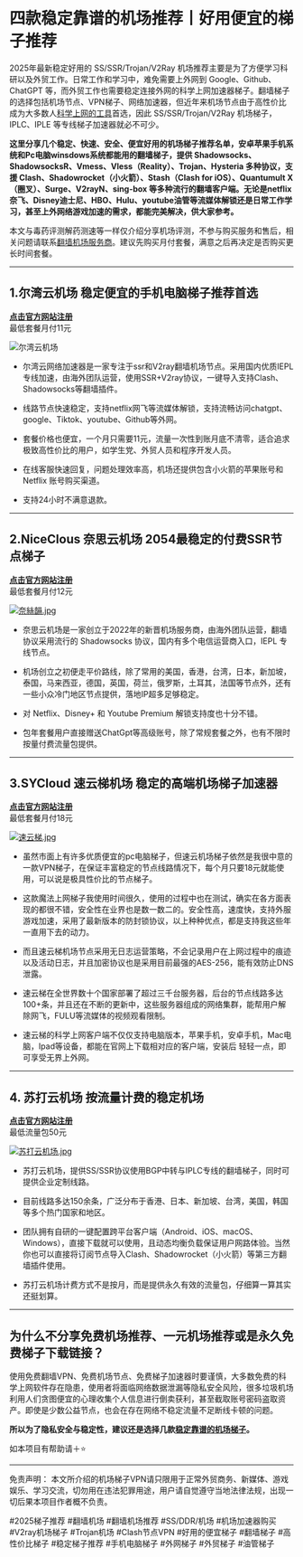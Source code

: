 # 四款稳定靠谱的机场推荐丨好用便宜的梯子推荐
2025年最新稳定好用的 SS/SSR/Trojan/V2Ray 机场推荐主要是为了方便学习科研以及外贸工作。日常工作和学习中，难免需要上外网到 Google、Github、ChatGPT 等，而外贸工作也需要稳定连接外网的科学上网加速器梯子。翻墙梯子的选择包括机场节点、VPN梯子、网络加速器，但近年来机场节点由于高性价比成为大多数人[科学上网的工具](https://alipjj.github.io/2024-VPN/)首选，因此 SS/SSR/Trojan/V2Ray 机场梯子，IPLC、IPLE 等专线梯子加速器就必不可少。  

**这里分享几个稳定、快速、安全、便宜好用的机场梯子推荐名单，安卓苹果手机系统和Pc电脑winsdows系统都能用的翻墙梯子，提供 Shadowsocks、ShadowsocksR、Vmess、Vless（Reality）、Trojan、Hysteria 多种协议，支援 Clash、Shadowrocket（小火箭）、Stash（Clash for iOS）、Quantumult X（圈叉）、Surge、V2rayN、sing-box 等多种流行的翻墙客户端。无论是netflix奈飞、Disney迪士尼、HBO、Hulu、youtube油管等流媒体解锁还是日常工作学习，甚至上外网络游戏加速的需求，都能完美解决，供大家参考。**  

本文与毒药评测解药测速等一样仅介绍分享机场评测，不参与购买服务和售后，相关问题请联系[翻墙机场服务商](https://discuss.d2l.ai/t/vpn/27774)。建议先购买月付套餐，满意之后再决定是否购买更长时间套餐。

-----
## 1.尔湾云机场  稳定便宜的手机电脑梯子推荐首选
[**点击官方网站注册**](https://go.1vpn.cc/ewan)  
最低套餐月付11元  

![尔湾云机场](https://www.cnvintage.org/assets/files/2024-12-13/1734066601-657630-image.png)


- 尔湾云网络加速器是一家专注于ssr和V2ray翻墙机场节点。采用国内优质IEPL专线加速，由海外团队运营，使用SSR+V2ray协议，一键导入支持Clash、Shadowsocks等翻墙插件。

- 线路节点快速稳定，支持netflix网飞等流媒体解锁，支持流畅访问chatgpt、google、Tiktok、youtube、Github等外网。

- 套餐价格也便宜，一个月只需要11元，流量一次性到账月底不清零，适合追求极致高性价比的用户，如学生党、外贸人员和程序开发人员。

- 在线客服快速回复，问题处理效率高，机场还提供包含小火箭的苹果账号和 Netflix 账号购买渠道。
  
- 支持24小时不满意退款。

-----
## 2.NiceClous 奈思云机场 2054最稳定的付费SSR节点梯子  
[**点击官方网站注册**](https://go.1vpn.cc/nisi)  
最低套餐月付12元  

[![奈絲韻.jpg](https://s2.loli.net/2023/11/21/dFAnPqGciwMJo9W.jpg)](https://go.51tz.cc/nicecloud)  

- 奈思云机场是一家创立于2022年的新晋机场服务商，由海外团队运营，翻墙协议采用流行的 Shadowsocks 协议，国内有多个电信运营商入口，IEPL 专线节点。

- 机场创立之初便走平价路线，除了常用的美国，香港，台湾，日本，新加坡，泰国，马来西亚，德国，英国，荷兰，俄罗斯，土耳其，法国等节点外，还有一些小众冷门地区节点提供，落地IP超多足够稳定。

- 对 Netflix、Disney+ 和 Youtube Premium 解锁支持度也十分不错。

- 包年套餐用户直接赠送ChatGpt等高级账号，除了常规套餐之外，也有不限时按量付费流量包提供。

-----
## 3.SYCloud 速云梯机场 稳定的高端机场梯子加速器 
[**点击官方网站注册**](https://go.1vpn.cc/suyu)  
最低套餐月付18元

[![速云梯.jpg](https://s2.loli.net/2023/11/28/tZVUaivdECBQhwy.jpg)](https://go.51tz.cc/sycloud) 

- 虽然市面上有许多优质便宜的pc电脑梯子，但速云机场梯子依然是我很中意的一款VPN梯子，在保证丰富稳定的节点线路情况下，每个月只要18元就能使用，可以说是极具性价比的节点梯子。

- 这款魔法上网梯子我使用时间很久，使用的过程中也在测试，确实在各方面表现的都很不错，安全性在业界也是数一数二的。安全性高，速度快，支持外服游戏加速，采用了最新版本的防封锁协议，以上种种优点，都是支持我这些年一直用下去的动力。

- 而且速云梯机场节点采用无日志运营策略，不会记录用户在上网过程中的痕迹以及活动日志，并且加密协议也是采用目前最强的AES-256，能有效防止DNS泄露。

- 速云梯在全世界数十个国家部署了超过三千台服务器，后台的节点线路多达100+条，并且还在不断的更新中，这些服务器组成的网络集群，能帮用户解除网飞，FULU等流媒体的视频观看限制。

- 速云梯的科学上网客户端不仅仅支持电脑版本，苹果手机，安卓手机，Mac电脑，Ipad等设备，都能在官网上下载相对应的客户端，安装后 轻轻一点，即可享受无界上外网。 

-----

## 4. 苏打云机场  按流量计费的稳定机场 
[**点击官方网站注册**](https://go.1vpn.cc/soda)  
最低流量包50元

[![苏打云机场.jpg](https://s2.loli.net/2024/02/20/ywae2U3rYLPuOZR.jpg)](https://go.51tz.cc/sodacloud)

- 苏打云机场，提供SS/SSR协议使用BGP中转与IPLC专线的翻墙梯子，同时可提供企业定制线路。

- 目前线路多达150余条，广泛分布于香港、日本、新加坡、台湾，美国，韩国等多个热门国家和地区。

- 团队拥有自研的一键配置跨平台客户端（Android、iOS、macOS、Windows），直接下载就可以使用，且动态均衡负载保证用户网路体验。当然你也可以直接将订阅节点导入Clash、Shadowrocket（小火箭）等第三方翻墙插件使用。

- 苏打云机场计费方式不是按月，而是提供永久有效的流量包，仔细算一算其实还挺划算。

-----

## 为什么不分享免费机场推荐、一元机场推荐或是永久免费梯子下载链接？
使用免费翻墙VPN、免费机场节点、免费梯子加速器时要谨慎，大多数免费的科学上网软件存在隐患，使用者将面临网络数据泄漏等隐私安全风险，很多垃圾机场利用人们贪图便宜的心理收集个人信息进行倒卖获利，甚至截取账号密码盗取资产。即使是少数公益节点，也会在存在网络不稳定流量不足断线卡顿的问题。

**所以为了隐私安全与稳定性，建议还是选择几款[稳定靠谱的机场梯子](https://discuss.d2l.ai/t/vpn/28837)。**

如本项目有帮助请＋⭐

***
免责声明： 本文所介绍的机场梯子VPN请只限用于正常外贸商务、新媒体、游戏娱乐、学习交流，切勿用在违法犯罪用途，用户请自觉遵守当地法律法规，出现一切后果本项目作者概不负责。

#2025梯子推荐 #翻墙机场 #翻墙机场推荐 #SS/DDR/机场 #机场加速器购买 #V2ray机场梯子 #Trojan机场 #Clash节点VPN  #好用的便宜梯子 #翻墙梯子 #高性价比梯子 #稳定梯子推荐 #手机电脑梯子 #外网梯子 #外贸梯子 #油管梯子

